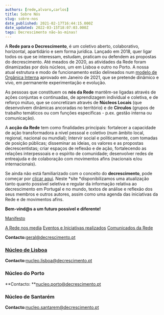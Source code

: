 ```yaml
---
authors: [rede,alvaro,carlos]
title: Sobre Nós
slug: sobre-nos
date_published: 2021-02-17T16:44:15.000Z
date_updated: 2022-03-15T18:07:03.000Z
tags: Decrescimento não-às-minas!
---
```

A **Rede para o Decrescimento**, é um coletivo aberto, colaborativo, horizontal, apartidário e sem forma jurídica. Lançado em 2018, quer ligar todos os que se interessam, estudam, praticam ou defendem as propostas do decrescimento. Até meados de 2020, as atividades da Rede foram dinamizadas por dois núcleos, um em Lisboa e outro no Porto. A nossa atual estrutura e modo de funcionamento estão delineados num [modelo de Orgânica Interna](https://drive.google.com/file/d/1OZVDN9LhLQHn3vyqfjG9ggPf_TS0POlY/view?usp=sharing) aprovado em Janeiro de 2021, que se pretende dinâmico e vivo, em permanente experimentação e evolução.

As pessoas que constituem os **nós da Rede** mantêm-se ligadas através de ações conjuntas e continuadas, de aprendizagem individual e coletiva, e de reforço mútuo, que se concretizam através de **Núcleos Locais** (que desenvolvem dinâmicas ancoradas no território) e de **Círculos** (grupos de trabalho temáticos ou com funções específicas - p.ex. gestão interna ou comunicação).

A **acção da Rede** tem como finalidades principais: fortalecer a capacidade de ação transformadora a nível pessoal e coletivo (num âmbito local, regional, nacional ou mundial); Intervir social e politicamente, com tomadas de posição públicas; disseminar as ideias, os valores e as propostas decrescentistas; criar espaços de reflexão e de ação, fortalecendo as relações interpessoais e o espírito de comunidade; desenvolver redes de entreajuda e de colaboração com movimentos afins (nacionais e/ou internacionais).

Se ainda não está familiarizado com o conceito do **decrescimento**, pode começar por [clicar aqui](https://www.decrescimento.pt/pages/o-que-e-o-decrescimento/). Neste *site *disponibilizamos uma atualização tanto quanto possível seletiva e regular da informação relativa ao decrescimento em Portugal e no mundo, textos de análise e reflexão dos seus membros e outros autores, assim como uma agenda das iniciativas da Rede e de movimentos afins.

**Bem-vind@s a um futuro possível e diferente!**

[Manifesto](https://decrescimento.pt/posts/manifesto/)

[A Rede nos media](https://decrescimento.pt/pages/a-rede-dc-nos-media)
[Eventos e Iniciativas realizados](https://decrescimento.pt/events)
[Comunicados da Rede](/comunicados/)

**Contacto:**[geral@decrescimento.pt](geral@decrescimento.pt)

### [Núcleo de Lisboa](/nucleo-de-lisboa)

**Contacto:**[nucleo.lisboa@decrescimento.pt](mailto:nucleo.porto@decrescimento.pt)

### Núcleo do Porto 

**Contacto: **[nucleo.porto@decrescimento.pt](mailto:nucleo.porto@decrescimento.pt)

### Núcleo de Santarém

**Contacto:**[nucleo.santarem@decrescimento.pt](mailto:nucleo.porto@decrescimento.pt)
